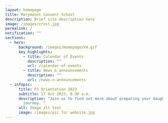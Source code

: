 ```yaml
---
layout: homepage
title: Marymount Convent School
description: Brief site description here
image: /images/crest.jpg
permalink: /
notification: ""
sections:
  - hero:
      background: /images/Homepage/V4.gif
      key_highlights:
        - title: Calendar of Events
          description: ""
          url: /calendar-of-events
        - title: News & announcements
          description: ""
          url: /news-n-announcements
  - infopic:
      title: P1 Orientation 2023
      subtitle: 17 Oct 2023, 8.30 a.m.
      description: "Join us to find out more about preparing your daughter for her MCS
        journey. "
      alt: Image alt text
      image: /images/pic for website.jpg
---
```

